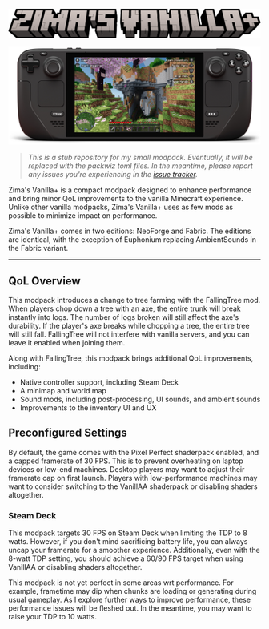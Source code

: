 ![](./Assets/Rendered/logo.png)

![](./Assets/Rendered/steamdeck-hero.webp)

> *This is a stub repository for my small modpack. Eventually, it will be replaced with the packwiz toml files. In the meantime, please report any issues you're experiencing in the [issue tracker](https://github.com/yeenbean/zimas-vanillaplus/issues).*

Zima's Vanilla+ is a compact modpack designed to enhance performance and bring minor QoL improvements to the vanilla Minecraft experience. Unlike other vanilla modpacks, Zima's Vanilla+ uses as few mods as possible to minimize impact on performance.

Zima's Vanilla+ comes in two editions: NeoForge and Fabric. The editions are identical, with the exception of Euphonium replacing AmbientSounds in the Fabric variant.

---

## QoL Overview

This modpack introduces a change to tree farming with the FallingTree mod. When players chop down a tree with an axe, the entire trunk will break instantly into logs. The number of logs broken will still affect the axe's durability. If the player's axe breaks while chopping a tree, the entire tree will still fall. FallingTree will not interfere with vanilla servers, and you can leave it enabled when joining them.

Along with FallingTree, this modpack brings additional QoL improvements, including:

- Native controller support, including Steam Deck
- A minimap and world map
- Sound mods, including post-processing, UI sounds, and ambient sounds
- Improvements to the inventory UI and UX

## Preconfigured Settings

By default, the game comes with the Pixel Perfect shaderpack enabled, and a capped framerate of 30 FPS. This is to prevent overheating on laptop devices or low-end machines. Desktop players may want to adjust their framerate cap on first launch. Players with low-performance machines may want to consider switching to the VanillAA shaderpack or disabling shaders altogether.

### Steam Deck

This modpack targets 30 FPS on Steam Deck when limiting the TDP to 8 watts. However, if you don't mind sacrificing battery life, you can always uncap your framerate for a smoother experience. Additionally, even with the 8-watt TDP setting, you should achieve a 60/90 FPS target when using VanillAA or disabling shaders altogether.

This modpack is not yet perfect in some areas wrt performance. For example,
frametime may dip when chunks are loading or generating during usual gameplay.
As I explore further ways to improve performance, these performance issues will
be fleshed out. In the meantime, you may want to raise your TDP to 10 watts.
